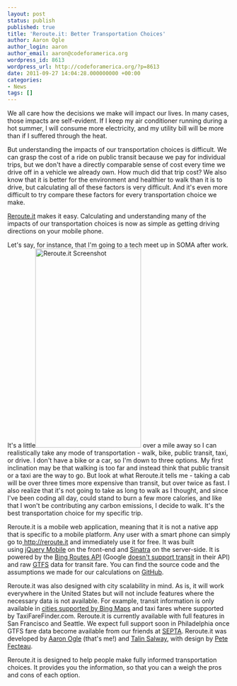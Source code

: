 ```yaml
---
layout: post
status: publish
published: true
title: 'Reroute.it: Better Transportation Choices'
author: Aaron Ogle
author_login: aaron
author_email: aaron@codeforamerica.org
wordpress_id: 8613
wordpress_url: http://codeforamerica.org/?p=8613
date: 2011-09-27 14:04:28.000000000 +00:00
categories:
- News
tags: []
---
```

We all care how the decisions we make will impact our lives. In many cases, those impacts are self-evident. If I keep my air conditioner running during a hot summer, I will consume more electricity, and my utility bill will be more than if I suffered through the heat.

But understanding the impacts of our transportation choices is difficult. We can grasp the cost of a ride on public transit because we pay for individual trips, but we don't have a directly comparable sense of cost every time we drive off in a vehicle we already own. How much did that trip cost? We also know that it is better for the environment and healthier to walk than it is to drive, but calculating all of these factors is very difficult. And it's even more difficult to try compare these factors for every transportation choice we make.

<a href="http://reroute.it/" target="_blank">Reroute.it</a> makes it easy. Calculating and understanding many of the impacts of our transportation choices is now as simple as getting driving directions on your mobile phone.

Let's say, for instance, that I'm going to a tech meet up in SOMA after work. It's a little<a href="http://codeforamerica.org/wp-content/uploads/2011/09/Screen-Shot-2011-09-20-at-11.15.34-AM.png"><img class="alignright size-full wp-image-8617" title="Reroute.it Screenshot" src="http://codeforamerica.org/wp-content/uploads/2011/09/Screen-Shot-2011-09-20-at-11.15.34-AM.png" alt="Reroute.it Screenshot" width="239" height="449" /></a> over a mile away so I can realistically take any mode of transportation - walk, bike, public transit, taxi, or drive. I don't have a bike or a car, so I'm down to three options. My first inclination may be that walking is too far and instead think that public transit or a taxi are the way to go. But look at what Reroute.it tells me - taking a cab will be over three times more expensive than transit, but over twice as fast. I also realize that it's not going to take as long to walk as I thought, and since I've been coding all day, could stand to burn a few more calories, and like that I won't be contributing any carbon emissions, I decide to walk. It's the best transportation choice for my specific trip.

Reroute.it is a mobile web application, meaning that it is not a native app that is specific to a mobile platform. Any user with a smart phone can simply go to<a href="http://reroute.it/"> http://reroute.it</a> and immediately use it for free. It was built using <a href="http://jquerymobile.com/" target="_blank">jQuery Mobile</a> on the front-end and <a href="http://www.sinatrarb.com/" target="_blank">Sinatra</a> on the server-side. It is powered by the <a href="http://msdn.microsoft.com/en-us/library/ff701717.aspx" target="_blank">Bing Routes API</a> (Google <a href="http://code.google.com/apis/maps/documentation/javascript/services.html#TravelModes">doesn't support transit</a> in their API) and raw <a href="http://code.google.com/p/googletransitdatafeed/wiki/PublicFeeds" target="_blank">GTFS</a> data for transit fare. You can find the source code and the assumptions we made for our calculations on <a href="https://github.com/codeforamerica/transpochoices/" target="_blank">GitHub</a>.

Reroute.it was also designed with city scalability in mind. As is, it will work everywhere in the United States but will not include features where the necessary data is not available. For example, transit information is only available in <a href="http://www.bing.com/community/site_blogs/b/maps/archive/2010/09/16/bing-maps-gets-transit-directions.aspx" target="_blank">cities supported by Bing Maps</a> and taxi fares where supported by TaxiFareFinder.com. Reroute.it is currently available with full features in San Francisco and Seattle. We expect full support soon in Philadelphia once GTFS fare data become available from our friends at <a href="http://septa.org/" target="_blank">SEPTA</a>. Reroute.it was developed by <a href="http://twitter.com/atogle" target="_blank">Aaron Ogle</a> (that's me!) and <a href="https://twitter.com/yenthefirst" target="_blank">Talin Salway</a>, with design by <a href="https://twitter.com/#!/peterfecteau" target="_blank">Pete Fecteau</a>.

Reroute.it is designed to help people make fully informed transportation choices. It provides you the information, so that you can a weigh the pros and cons of each option.
